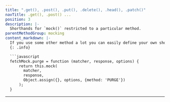 ```yaml
---
title: ".get(), .post(), .put(), .delete(), .head(), .patch()"
navTitle: .get(), .post() ...
position: 3
description: |-
  Shorthands for `mock()` restricted to a particular method.
parentMethodGroup: mocking
content_markdown: |-
  If you use some other method a lot you can easily define your own shorthands e.g.
  {: .info}

  ```javascript
  fetchMock.purge = function (matcher, response, options) {
      return this.mock(
        matcher,
        response,
        Object.assign({}, options, {method: 'PURGE'})
      );
  }
  ```
---
```

